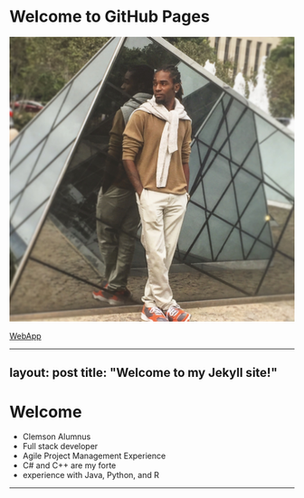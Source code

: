 # Welcome to GitHub Pages


![Image](images/FF3E4A25-4C61-4E9B-8C6C-A318ED661809.jpg) 

[WebApp](https://jacaryr.github.io/app/) 

---

layout: post
  title:  "Welcome to my Jekyll site!"
---

# Welcome
- Clemson Alumnus 
- Full stack developer
- Agile Project Management Experience
- C# and C++ are my forte 
- experience with Java, Python, and R

---
